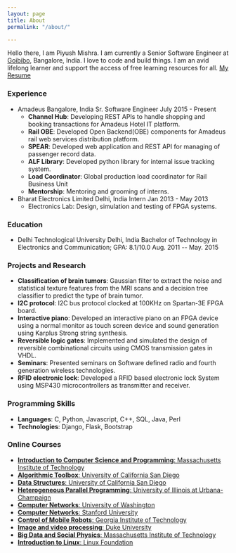 ```yaml
---
layout: page
title: About
permalink: "/about/"

---
```

Hello there, I am Piyush Mishra. I am currently a Senior Software Engineer at [Goibibo](goibibo.com), Bangalore, India. I love to code and build things. I am an avid lifelong learner and support the access of free learning resources for all. [My Resume](https://github.com/piymis/Resume-Piyush/raw/master/output/Resume_Piyush.pdf)

<!-- -----------EXPERIENCE----------------- -->

### Experience

* Amadeus Bangalore, India
  Sr. Software Engineer July 2015 - Present
  * **Channel Hub**: Developing REST APIs to handle shopping and booking transactions for Amadeus Hotel IT platform.
  * **Rail OBE**: Developed Open Backend(OBE) components for Amadeus rail web services distribution platform.
  * **SPEAR**: Developed web application and REST API for managing of passenger record data.
  * **ALF Library**: Developed python library for internal issue tracking system.
  * **Load Coordinator**: Global production load coordinator for Rail Business Unit
  * **Mentorship**: Mentoring and grooming of interns.
* Bharat Electronics Limited Delhi, India
  Intern Jan 2013 - May 2013
  * Electronics Lab: Design, simulation and testing of FPGA systems.

<!-- -----------EDUCATION----------------- -->

### Education

* Delhi Technological University Delhi, India
  Bachelor of Technology in Electronics and Communication;  GPA: 8.1/10.0 Aug. 2011 -- May. 2015

<!-- -----------PROJECTS and RESEARCH----------------- -->

### Projects and Research

* **Classification of brain tumors**:
  Gaussian filter to extract the noise and statistical texture features from the MRI scans and a decision tree classifier to predict the type of brain tumor.
* **I2C protocol**:
  I2C bus protocol clocked at 100KHz on Spartan-3E FPGA board.
* **Interactive piano**:
  Developed an interactive piano on an FPGA device using a normal monitor as touch screen device and sound generation using Karplus Strong string synthesis.
* **Reversible logic gates**:
  Implemented and simulated the design of reversible combinational circuits using CMOS transmission gates in VHDL.
* **Seminars**:
  Presented seminars on Software defined radio and fourth generation wireless technologies.
* **RFID electronic lock**:
  Developed a RFID based electronic lock System using MSP430 microcontrollers as transmitter and receiver.

<!-- --------PROGRAMMING SKILLS------------ -->

### Programming Skills

* **Languages**: C, Python, Javascript, C++, SQL, Java, Perl
* **Technologies**: Django, Flask, Bootstrap

<!-- --------Courses ------------  -->

### Online Courses

* [**Introduction to Computer Science and Programming**: Massachusetts Institute of Technology](https://s3.amazonaws.com/verify.edx.org/downloads/69834e985a044326947b17d9f4825d8b/Certificate.pdf)
* [**Algorithmic Toolbox**: University of California San Diego](https://www.coursera.org/account/accomplishments/certificate/Q3YTEHXZDAZ3)
* [**Data Structures**: University of California San Diego](https://www.coursera.org/account/accomplishments/certificate/88AVGHT2VZTL)
* [**Heterogeneous Parallel Programming**: University of Illinois at Urbana-Champaign](https://www.coursera.org/api/legacyCertificates.v1/spark/statementOfAccomplishment/970755\~5380416/pdf)
* [**Computer Networks**: University of Washington](https://www.coursera.org/api/legacyCertificates.v1/spark/statementOfAccomplishment/971654\~5380416/pdf)
* [**Computer Networks**: Stanford University](https://prod-cert-bucket.s3.amazonaws.com/downloads/21f6239a7c5e44a9aaf39008fccafe71/Certificate.pdf)
* [**Control of Mobile Robots**: Georgia Institute of Technology](https://www.coursera.org/api/legacyCertificates.v1/spark/statementOfAccomplishment/971717\~5380416/pdf)
* [**Image and video processing**: Duke University](https://www.coursera.org/api/legacyCertificates.v1/spark/statementOfAccomplishment/971618\~5380416/pdf)
* [**Big Data and Social Physics**:  Massachusetts Institute of Technology](https://s3.amazonaws.com/verify.edx.org/downloads/6b9aa3cfbbda408b93263ab06b176d86/Certificate.pdf)
* [**Introduction to Linux**: Linux Foundation](https://s3.amazonaws.com/verify.edx.org/downloads/68f17cea0b284bd7ae3e2bae4e3bf8a2/Certificate.pdf)

<!-- ------------------------------------------- -->
